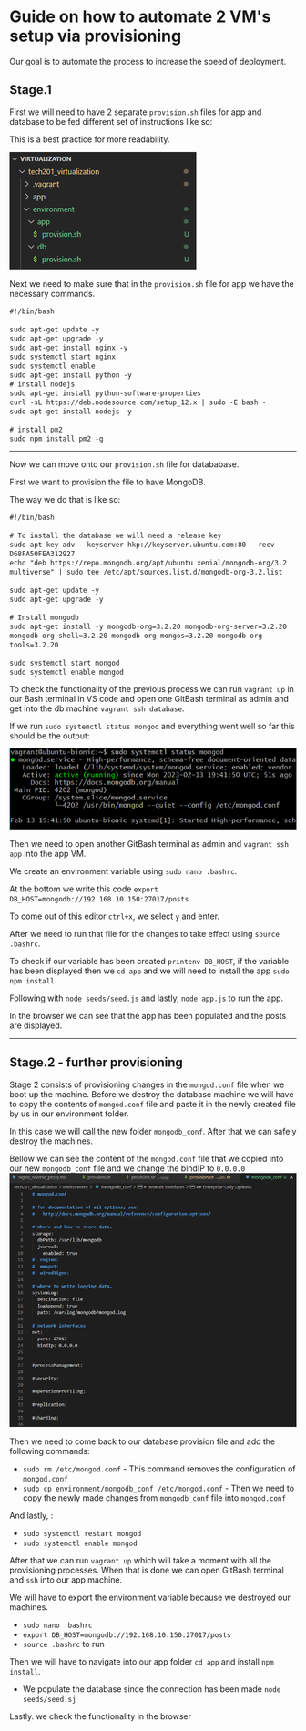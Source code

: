 # Guide on how to automate 2 VM's setup via provisioning

Our goal is to automate the process to increase the speed of deployment. 


## Stage.1
First we will need to have 2 separate `provision.sh` files for app and database to be fed different set of instructions like so:



This is a best practice for more readability. 

![](two_files.png)



Next we need to make sure that in the `provision.sh` file for app we have the necessary commands. 


```
#!/bin/bash

sudo apt-get update -y
sudo apt-get upgrade -y
sudo apt-get install nginx -y
sudo systemctl start nginx
sudo systemctl enable
sudo apt-get install python -y
# install nodejs
sudo apt-get install python-software-properties
curl -sL https://deb.nodesource.com/setup_12.x | sudo -E bash -
sudo apt-get install nodejs -y

# install pm2
sudo npm install pm2 -g
```


---
Now we can move onto our `provision.sh` file for datababase. 

First we want to provision the file to have MongoDB. 

The way we do that is like so: 

```
#!/bin/bash

# To install the database we will need a release key
sudo apt-key adv --keyserver hkp://keyserver.ubuntu.com:80 --recv D68FA50FEA312927
echo "deb https://repo.mongodb.org/apt/ubuntu xenial/mongodb-org/3.2 multiverse" | sudo tee /etc/apt/sources.list.d/mongodb-org-3.2.list

sudo apt-get update -y
sudo apt-get upgrade -y

# Install mongodb
sudo apt-get install -y mongodb-org=3.2.20 mongodb-org-server=3.2.20 mongodb-org-shell=3.2.20 mongodb-org-mongos=3.2.20 mongodb-org-tools=3.2.20

sudo systemctl start mongod
sudo systemctl enable mongod
```

To check the functionality of the previous process we can run `vagrant up` in our Bash terminal in VS code and open one GitBash terminal as admin and get into the db machine `vagrant ssh database`. 




If we run `sudo systemctl status mongod` and everything went well so far this should be the output:

![](mongo_status.png)


Then we need to open another GitBash terminal as admin and `vagrant ssh app` into the app VM.

We create an environment variable using `sudo nano .bashrc`. 

At the bottom we write this code `export DB_HOST=mongodb://192.168.10.150:27017/posts`

To come out of this editor `ctrl+x`, we select `y` and enter.

After we need to run that file for the changes to take effect using `source .bashrc`.

To check if our variable has been created `printenv DB_HOST`, if the variable has been displayed then we `cd app` and we will need to install the app `sudo npm install`. 

Following with `node seeds/seed.js` and lastly, `node app.js` to run the app. 

In the browser we can see that the app has been populated and the posts are displayed. 



---

## Stage.2 - further provisioning 

Stage 2 consists of provisioning changes in the `mongod.conf` file when we boot up the machine. Before we destroy the database machine we will have to copy the contents of `mongod.conf` file and paste it in the newly created file by us in our environment folder.

In this case we will call the new folder `mongodb_conf`. After that we can safely destroy the machines. 


Bellow we can see the content of the `mongod.conf` file that we copied into our new `mongodb_conf` file and we change the bindIP to `0.0.0.0`
![](mongo_content.png)

Then we need to come back to our database provision file and add the following commands:

- `sudo rm /etc/mongod.conf` - This command removes the configuration of `mongod.conf`
- `sudo cp environment/mongodb_conf /etc/mongod.conf` - Then we need to copy the newly made changes from `mongodb_conf` file into `mongod.conf`

And lastly, :
- `sudo systemctl restart mongod`
- `sudo systemctl enable mongod`

After that we can run `vagrant up` which will take a moment with all the provisioning processes. When that is done we can open GitBash terminal and `ssh` into our app machine. 

We will have to export the environment variable because we destroyed our machines. 

- `sudo nano .bashrc`
- `export DB_HOST=mongodb://192.168.10.150:27017/posts`
- `source .bashrc` to run 

Then we will have to navigate into our app folder `cd app` and install `npm install`.

- We populate the database since the connection has been made `node seeds/seed.sj`

Lastly. we check the functionality in the browser






